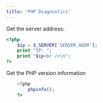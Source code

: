 ```yaml
---
title: 'PHP Diagnostics'
---
```


Get the server address:

```php
<?php
    $ip = $_SERVER['SERVER_ADDR'];
    print "IP: ";
    print "$ip<br />\n";
?>
```

Get the PHP version information

```php
	<?php
        phpinfo();
    ?>
```